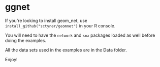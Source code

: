 # ggnet
If you're looking to install geom_net, use `install_github("sctyner/geomnet")` in your R console. 

You will need to have the `network` and `sna` packages loaded as well before doing the examples. 

All the data sets used in the examples are in the Data folder.  

Enjoy! 
